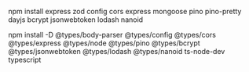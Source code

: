 npm install express zod config cors express mongoose pino pino-pretty dayjs bcrypt jsonwebtoken lodash nanoid

npm install -D @types/body-parser @types/config @types/cors @types/express @types/node @types/pino @types/bcrypt @types/jsonwebtoken @types/lodash @types/nanoid ts-node-dev typescript
